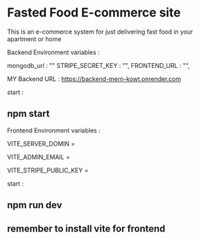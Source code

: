 # Fasted Food E-commerce site
 This is an e-commerce system for just delivering fast food in your apartment or home

Backend Environment variables  : 

mongodb_url : ""
STRIPE_SECRET_KEY : "",
FRONTEND_URL : "",

MY Backend URL : https://backend-mern-kowt.onrender.com

start : 

## npm start


Frontend Environment variables  :

VITE_SERVER_DOMIN = <backend url>

VITE_ADMIN_EMAIL = <admin email id >

VITE_STRIPE_PUBLIC_KEY  = <stripe public key>

start : 

## npm run dev
 
 ## remember to install vite for frontend
